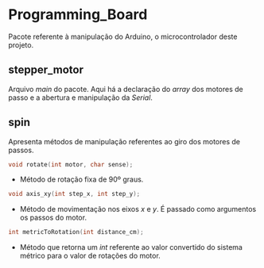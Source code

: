 # Programming_Board

Pacote referente à manipulação do Arduino, o microcontrolador deste projeto.

## stepper_motor
Arquivo _main_ do pacote. Aqui há a declaração do _array_ dos motores de passo e  a abertura e manipulação da _Serial_.

## spin
Apresenta métodos de manipulação referentes ao giro dos motores de passos.

```cpp
void rotate(int motor, char sense);
```
- Método de rotação fixa de 90º graus.

```cpp
void axis_xy(int step_x, int step_y);
```
- Método de movimentação nos eixos _x_ e _y_. É passado como argumentos os passos do motor.

```cpp
int metricToRotation(int distance_cm);
```
- Método que retorna um _int_ referente ao valor convertido do sistema métrico para o valor de rotações do motor.